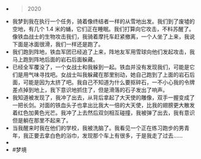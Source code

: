 - > 2020
- 我梦到我在执行一个任务，骑着像终结者一样的从雪地出发。我们到了废墟的空地，有几个 1.4 米的蛹，它们正在睡眠。我们打算向它攻击，不料苏醒了。像铁血战士的生物攻击我们，我骑着摩托车赶紧撤离，一个人坐了上来，我说下面是冰面很滑，我们一样还是跑了。
- 我们跑到阵地，铁血军团已经追了上来，阵地友军用雪球向他们发起攻击，我马上跑到阵地后面的岩石后面躲藏。
- 已经全军覆没了，一个女战士和我躲到一起。铁血并没有发现我们，可能是它们是用气味寻找吧。女战士叫我躲藏在那里别动，她自己跑到了上面的岩石后面，可能是因为太挤了吧。我自己不知道为什么要抠碎石，一不小心我的令牌差点掉到地上，我下意识地抓住了，但是滑落的石子发出了响声。
- 我知道被发现了，我冲了出去，从背后拿起了大天使的雕像，双手一握变成了一把长剑。对面的铁血头子也拿出比我大一倍的大天使，比我的翅膀更大散发着红色加黄色光芒。我冲了上去然后双剑相互碰撞，我被弹了出去，我有意识但是躺在那里不起来了。
- 当我醒来时我在他们的学校，我被洗脑了。我看见一个正在练习跑步的男青年，我正要去拿白色的浴巾，发现那个车上有很多，于是我走了过去……
-
- #梦境